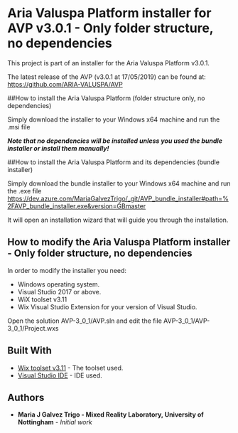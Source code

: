# Aria Valuspa Platform installer for AVP v3.0.1 - Only folder structure, no dependencies

This project is part of an installer for the Aria Valuspa Platform v3.0.1. 

The latest release of the AVP (v3.0.1 at 17/05/2019) can be found at: https://github.com/ARIA-VALUSPA/AVP

##How to install the Aria Valuspa Platform (folder structure only, no dependencies)

Simply download the installer to your Windows x64 machine and run the .msi file


_**Note that no dependencies will be installed unless you used the bundle installer or install them manually!**_

##How to install the Aria Valuspa Platform and its dependencies (bundle installer)

Simply download the bundle installer to your Windows x64 machine and run the .exe file https://dev.azure.com/MariaGalvezTrigo/_git/AVP_bundle_installer#path=%2FAVP_bundle_installer.exe&version=GBmaster 

It will open an installation wizard that will guide you through the installation. 

## How to modify the Aria Valuspa Platform installer - Only folder structure, no dependencies

In order to modify the installer you need:
- Windows operating system.
- Visual Studio 2017 or above.
- WiX toolset v3.11
- Wix Visual Studio Extension for your version of Visual Studio.

Open the solution AVP-3_0_1/AVP.sln and edit the file AVP-3_0_1/AVP-3_0_1/Project.wxs 

## Built With

* [Wix toolset v3.11](https://wixtoolset.org/releases/) - The toolset used.
* [Visual Studio IDE](https://visualstudio.microsoft.com/) - IDE used.

## Authors

* **Maria J Galvez Trigo - Mixed Reality Laboratory, University of Nottingham** - *Initial work* 

